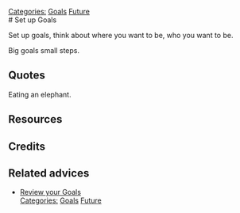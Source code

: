 [Categories:](../Categories/index.md) [Goals](../Categories/Goals.md) [Future](../Categories/Future.md)<br># Set up Goals

Set up goals, think about where you want to be, who you want to be.

Big goals small steps.

## Quotes

Eating an elephant.

## Resources

## Credits

## Related advices

- [Review your Goals](../Review%20your%20Goals)
<br>[Categories:](../Categories/index.md) [Goals](../Categories/Goals.md) [Future](../Categories/Future.md)